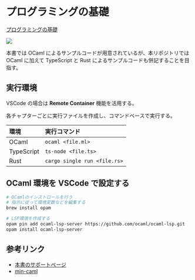 # プログラミングの基礎

[プログラミングの基礎](https://www.amazon.co.jp/dp/4781911609/)

![](https://images-na.ssl-images-amazon.com/images/I/51FBsJHo4EL._SX353_BO1,204,203,200_.jpg)

本書では OCaml によるサンプルコードが用意されているが、本リポジトリでは OCaml に加えて TypeScript と Rust によるサンプルコードも併記することを目指す。

## 実行環境

VSCode の場合は **Remote Container** 機能を活用する。

各チャプターごとに実行ファイルを作成し、コマンドベースで実行する。

| 環境       | 実行コマンド                 |
| :--------- | :--------------------------- |
| OCaml      | `ocaml <file.ml>`            |
| TypeScript | `ts-node <file.ts>`          |
| Rust       | `cargo single run <file.rs>` |

## OCaml 環境を VSCode で設定する

```bash
# OCamlのインストロールを行う
# 指示に従って環境変数などを編集する
brew install opam

# LSP環境を作成する
opam pin add ocaml-lsp-server https://github.com/ocaml/ocaml-lsp.git
opam install ocaml-lsp-server

```

## 参考リンク

- [本書のサポートページ](http://pllab.is.ocha.ac.jp/~asai/book/Top.html)
- [min-caml](https://github.com/esumii/min-caml)
